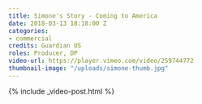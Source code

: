 ```yaml
---
title: Simone's Story - Coming to America
date: 2018-03-13 18:18:00 Z
categories:
- commercial
credits: Guardian US
roles: Producer, DP
video-url: https://player.vimeo.com/video/259744772
thumbnail-image: "/uploads/simone-thumb.jpg"
---
```


{% include _video-post.html %}
